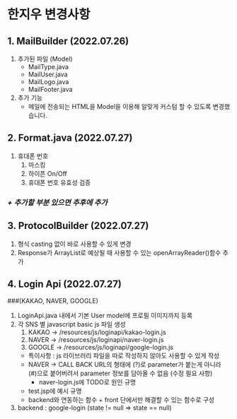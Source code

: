# 한지우 변경사항

## 1. MailBuilder (2022.07.26)

1. 추가된 파일 (Model)
    - MailType.java
    - MailUser.java
    - MailLogo.java
    - MailFooter.java
2. 추가 기능
    - 메일에 전송되는 HTML을 Model을 이용해 알맞게 커스텀 할 수 있도록 변경했습니다.

## 2. Format.java (2022.07.27)

1. 휴대폰 번호
    1. 마스킹
    2. 하이픈 On/Off
    3. 휴대폰 번호 유효성 검증

### **_+ 추가할 부분 있으면 추후에 추가_**

## 3. ProtocolBuilder (2022.07.27)

1. 형식 casting 없이 바로 사용할 수 있게 변경
2. Response가 ArrayList로 예상될 때 사용할 수 있는 openArrayReader()함수 추가

## 4. Login Api (2022.07.27)
###(KAKAO, NAVER, GOOGLE) 

1. LoginApi.java 내에서 기본 User model에 프로필 이미지까지 등록
2. 각 SNS 별 javascript basic js 파일 생성 
   1. KAKAO -> /resources/js/loginapi/kakao-login.js
   2. NAVER -> /resources/js/loginapi/naver-login.js
   3. GOOGLE -> /resources/js/loginapi/google-login.js
   - 특이사항 : js 라이브러리 파일을 따로 작성하지 않아도 사용할 수 있게 작성
   - NAVER -> CALL BACK URL의 형태에 (?)로 parameter가 붙는게 아니라 (#)으로 붙어버려서 parameter 정보를 담아올 수 없음 (수정 필요 사항)
     - naver-login.js에 TODO로 원인 규명
   - test.jsp에 예시 규명
   - backend와 연동하는 함수 + front 단에서만 해결할 수 있는 함수로 구성
3. backend : google-login (state != null => state == null) 
